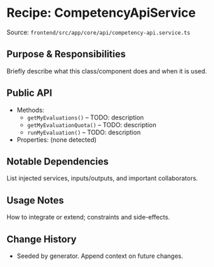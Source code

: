 # Recipe: CompetencyApiService

Source: `frontend/src/app/core/api/competency-api.service.ts`

## Purpose & Responsibilities
Briefly describe what this class/component does and when it is used.

## Public API
- Methods:
  - `getMyEvaluations()` – TODO: description
  - `getMyEvaluationQuota()` – TODO: description
  - `runMyEvaluation()` – TODO: description
- Properties: (none detected)

## Notable Dependencies
List injected services, inputs/outputs, and important collaborators.

## Usage Notes
How to integrate or extend; constraints and side-effects.

## Change History
- Seeded by generator. Append context on future changes.

